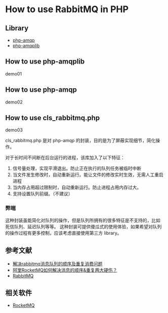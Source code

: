 
# How to use RabbitMQ in PHP

## Library 

- [php-amqp](https://github.com/pdezwart/php-amqp)
- [php-amqplib](https://github.com/php-amqplib/php-amqplib)

## How to use php-amqplib

demo01

## How to use php-amqp

demo02

## How to use cls_rabbitmq.php

demo03

cls_rabbitmq.php 是对 php-amqp 的封装，目的是为了屏蔽实现细节，简化操作。

对于长时间不间断在后台运行的进程，该库加入了以下特征：

1. 信号量处理，实现平滑退出。防止正在执行的队列任务被临时中断
2. 当文件发生修改时，自动重新运行。能让文件的修改实时生效，无需人工重启进程
3. 当内存占用超过限制时，自动重新运行。防止进程占用内存过大。
4. 支持设置队列前缀。（不建议）

### 弊端

这种封装虽能简化对队列的操作，但是队列所拥有的很多特征是不支持的，比如 死信队列、延迟队列等等。
这种封装可提供傻瓜式的使用体验，如果希望对队列的操作过程有更多控制，应该考虑直接使用第三方 library。

## 参考文献

- [解决rabbitmq消息队列的顺序及重复消费问题](http://xiaorui.cc/2017/05/04/%E8%A7%A3%E5%86%B3rabbitmq%E6%B6%88%E6%81%AF%E9%98%9F%E5%88%97%E7%9A%84%E9%A1%BA%E5%BA%8F%E5%8F%8A%E9%87%8D%E5%A4%8D%E6%B6%88%E8%B4%B9%E9%97%AE%E9%A2%98/)
- [阿里RocketMQ如何解决消息的顺序&重复两大硬伤？](https://dbaplus.cn/news-73-1123-1.html)
- [RabbitMQ](https://blog.mallux.me/2017/02/19/rabbitmq/)

## 相关软件

- [RocketMQ](https://rocketmq.apache.org)

